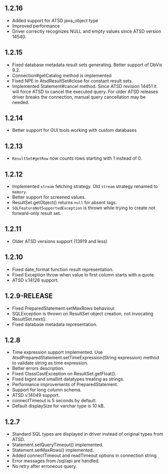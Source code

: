 ## 1.2.16
* Added support for ATSD java_object type
* Improved performance
* Driver correctly recognizes NULL and empty values since ATSD version 14540.

## 1.2.15
* Fixed database metadata result sets generating. Better support of DbVis 9.2.
* Connection#getCatalog method is implemented
* Fixed NPE in AtsdResultSet#close for constant result sets.
* Implemented Statement#cancel method. Since ATSD revision 14451 it will force ATSD to cancel the executed query. For older ATSD releases driver breaks the connection, manual query cancellation may be needed.

## 1.2.14
* Better support for GUI tools working with custom databases

## 1.2.13
* `ResultSet#getRow` now counts rows starting with 1 instead of 0.

## 1.2.12
* Implemented `stream` fetching strategy. Old `stream` strategy renamed to `memory`.
* Better support for screened values.
* ResultSet.getObject() returns `null` for absent tags.
* `SQLFeatureNotSupportedException` is thrown while trying to create not forward-only result set.

## 1.2.11
* Older ATSD versions support (13919 and less)

## 1.2.10
* Fixed date_format function result representation.
* Fixed Exception throw when value in first column starts with a quote.
* ATSD v.14126 support.

## 1.2.9-RELEASE
* Fixed PreparedStatement.setMaxRows behaviour.
* SQLException is thrown on ResultSet object creation, not invocating ResultSet.next().
* Fixed database metadata representation.

## 1.2.8
* Time expression support implemented. Use AtsdPreparedStatement.setTimeExpression(String expression) method to validate string as time expression.
* Better errors description.
* Fixed ClassCastException on ResultSet.getFloat().
* Fixed bigint and smallint datatypes treating as strings.
* Performance improvements of PreparedStatement.
* Support for long column schema.
* ATSD v.14049 support.
* connectTimeout is 5 seconds by default.
* Default displaySize for varchar type is 10 kB.

## 1.2.7
* Standard SQL types are displayed in driver instead of original types from ATSD.
* Statement.setQueryTimeout() implemented.
* Statement.setMaxRows() implemented.
* Added connectTimeout and readTimeout options in connection string
* Error messages from /sql/api are handled.
* No retry after erroneous query.
